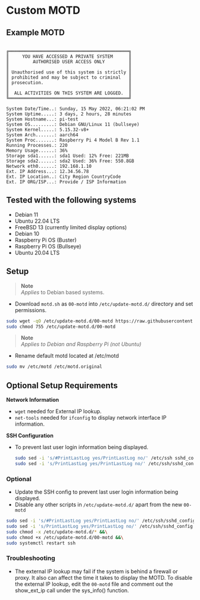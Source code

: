 # Custom MOTD 

## Example MOTD
```terminal

╔═════════════════════════════════════════════╗
║     YOU HAVE ACCESSED A PRIVATE SYSTEM      ║
║         AUTHORISED USER ACCESS ONLY         ║
║                                             ║
║ Unauthorised use of this system is strictly ║
║ prohibited and may be subject to criminal   ║
║ prosecution.                                ║
║                                             ║
║  ALL ACTIVITIES ON THIS SYSTEM ARE LOGGED.  ║
╚═════════════════════════════════════════════╝

System Date/Time..: Sunday, 15 May 2022, 06:21:02 PM
System Uptime.....: 3 days, 2 hours, 28 minutes
System Hostname...: pi-test
System OS.........: Debian GNU/Linux 11 (bullseye)
System Kernel.....: 5.15.32-v8+
System Arch.......: aarch64
System Proc.......: Raspberry Pi 4 Model B Rev 1.1
Running Processes.: 220
Memory Usage......: 36%
Storage sda1......: sda1 Used: 12% Free: 221MB
Storage sda2......: sda2 Used: 36% Free: 550.8GB
Network eth0......: 192.168.1.10
Ext. IP Address...: 12.34.56.78
Ext. IP Location..: City Region CountryCode
Ext. IP ORG/ISP...: Provide / ISP Information

```

## Tested with the following systems
* Debian 11
* Ubuntu 22.04 LTS
* FreeBSD 13 (currently limited display options)
* Debian 10
* Raspberry Pi OS (Buster)
* Raspberry Pi OS (Bullseye)
* Ubuntu 20.04 LTS
  
## Setup
> **Note**  
> *Applies* to Debian based systems.
* Download `motd.sh` as `00-motd` into `/etc/update-motd.d/` directory and set permissions.
```sh
sudo wget -qO /etc/update-motd.d/00-motd https://raw.githubusercontent.com/kenrad24/motd/main/motd.sh &&\
sudo chmod 755 /etc/update-motd.d/00-motd
```
> **Note**  
> *Applies to Debian and Raspberry Pi (not Ubuntu)* 
* Rename default motd located at /etc/motd
```sh
sudo mv /etc/motd /etc/motd.original
```

## Optional Setup Requirements  
**Network Information**
* `wget` needed for External IP lookup.
* `net-tools` needed for `ifconfig` to display network interface IP information.
  
**SSH Configuration**
* To prevent last user login information being displayed.
  ```sh
  sudo sed -i 's/#PrintLastLog yes/PrintLastLog no/' /etc/ssh sshd_config &&\
  sudo sed -i 's/PrintLastLog yes/PrintLastLog no/' /etc/ssh/sshd_config
  ```

### Optional
* Update the SSH config to prevent last user login information being displayed.
* Disable any other scripts in `/etc/update-motd.d/` apart from the new `00-motd`  
```sh
sudo sed -i 's/#PrintLastLog yes/PrintLastLog no/' /etc/ssh/sshd_config &&\
sudo sed -i 's/PrintLastLog yes/PrintLastLog no/' /etc/ssh/sshd_config &&\
sudo chmod -x /etc/update-motd.d/* &&\
sudo chmod +x /etc/update-motd.d/00-motd &&\
sudo systemctl restart ssh
```

### Troubleshooting
* The external IP lookup may fail if the system is behind a firewall or proxy. It also can affect the time it takes to display the MOTD. To disable the external IP lookup, edit the `00-motd` file and comment out the show_ext_ip call under the sys_info() function.

